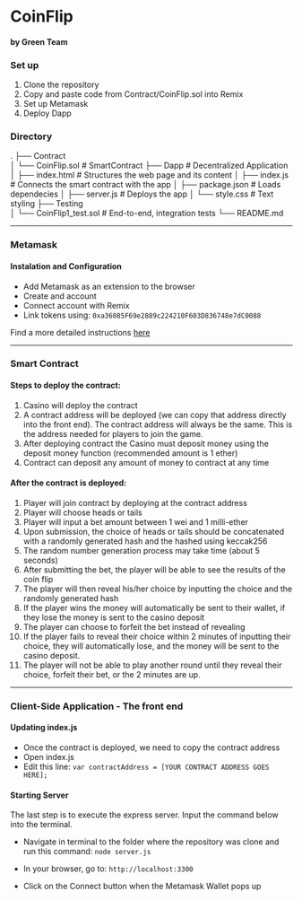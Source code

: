 # CoinFlip 
#### by Green Team 

### Set up
1. Clone the repository 
2. Copy and paste code from Contract/CoinFlip.sol into Remix
3. Set up Metamask
4. Deploy Dapp

### Directory

.
├── Contract                
│   └── CoinFlip.sol        # SmartContract 
├── Dapp                    # Decentralized Application
│   ├── index.html          # Structures the web page and its content 
│   ├── index.js            # Connects the smart contract with the app
│   ├── package.json        # Loads dependecies
│   ├── server.js           # Deploys the app
│   └── style.css           # Text styling
├── Testing                 
│   └── CoinFlip1_test.sol  # End-to-end, integration tests 
└── README.md

---

### Metamask 

#### Instalation and Configuration

 - Add Metamask as an extension to the browser 
 - Create and account
 - Connect account with Remix
 - Link tokens using: `0xa36085F69e2889c224210F603D836748e7dC0088` 
 
 Find a more detailed instructions [here](https://developers.rsk.co/tutorials/ethereum-devs/remix-and-metamask-with-rsk-testnet/)

<!-- ### Walkthrough GIF

<img src="" width=250><br> -->

---

### Smart Contract 

#### Steps to deploy the contract:

1.	Casino will deploy the contract
2.	A contract address will be deployed (we can copy that address directly into the front end). The contract address will always be the same. This is the address needed for players to join the game.
3.	After deploying contract the Casino must deposit money using the deposit money function (recommended amount is 1 ether)
4.	Contract can deposit any amount of money to contract at any time

#### After the contract is deployed:

1.	Player will join contract by deploying at the contract address
2.	Player will choose heads or tails
3.	Player will input a bet amount between 1 wei and 1 milli-ether
4.	Upon submission, the choice of heads or tails should be concatenated with a randomly generated hash and the hashed using keccak256
5.	The random number generation process may take time (about 5 seconds)
6.	After submitting the bet, the player will be able to see the results of the coin flip 
7.	The player will then reveal his/her choice by inputting the choice and the randomly generated hash
8.	If the player wins the money will automatically be sent to their wallet, if they lose the money is sent to the casino deposit
9.	The player can choose to forfeit the bet instead of revealing
10.	If the player fails to reveal their choice within 2 minutes of inputting their choice, they will automatically lose, and the money will be sent to the casino deposit. 
11.	The player will not be able to play another round until they reveal their choice, forfeit their bet, or the 2 minutes are up. 


<!-- ### Walkthrough GIF

<img src="" width=250><br> -->

---

### Client-Side Application - The front end 

#### Updating index.js
- Once the contract is deployed, we need to copy the contract address
- Open index.js 
- Edit this line: 
`var contractAddress = [YOUR CONTRACT ADDRESS GOES HERE];`

#### Starting Server 
The last step is to execute the express server. Input the command below into the terminal.
 - Navigate in terminal to the folder where the repository was clone and run this command:
`node server.js`

- In your browser, go to:
`http://localhost:3300`

- Click on the Connect button when the Metamask Wallet pops up

<!-- #### Interacting with UI -->
